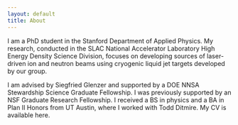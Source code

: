 ```yaml
---
layout: default
title: About
---
```


I am a PhD student in the Stanford Department of Applied Physics. My research, conducted in the SLAC National Accelerator Laboratory High Energy Density Science Division, focuses on developing sources of laser-driven ion and neutron beams using cryogenic liquid jet targets developed by our group.

I am advised by Siegfried Glenzer and supported by a DOE NNSA Stewardship Science Graduate Fellowship. I was previously supported by an NSF Graduate Research Fellowship. I received a BS in physics and a BA in Plan II Honors from UT Austin, where I worked with Todd Ditmire. My CV is available here.
